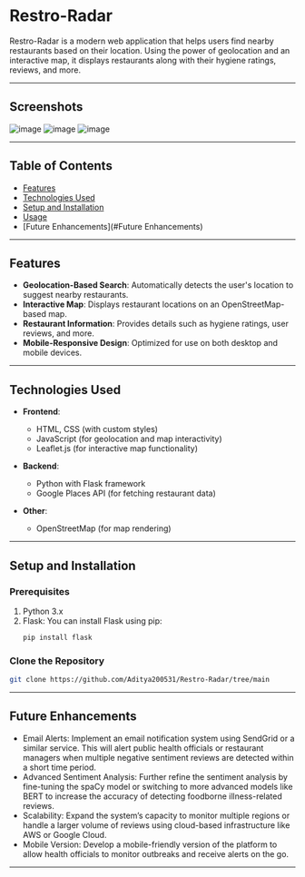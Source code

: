 # Restro-Radar

Restro-Radar is a modern web application that helps users find nearby restaurants based on their location. Using the power of geolocation and an interactive map, it displays restaurants along with their hygiene ratings, reviews, and more.

---

## Screenshots
![image](https://github.com/user-attachments/assets/fda2bf03-4e71-42f4-86df-0915f519252e)
![image](https://github.com/user-attachments/assets/000adba8-9de7-4754-9d23-9c8e5146e800)
![image](https://github.com/user-attachments/assets/3df0832b-e8e8-43b2-b846-a38fde7fd312)

---

## Table of Contents
- [Features](#features)
- [Technologies Used](#technologies-used)
- [Setup and Installation](#setup-and-installation)
- [Usage](#usage)
- [Future Enhancements](#Future Enhancements)

---

## Features
- **Geolocation-Based Search**: Automatically detects the user's location to suggest nearby restaurants.
- **Interactive Map**: Displays restaurant locations on an OpenStreetMap-based map.
- **Restaurant Information**: Provides details such as hygiene ratings, user reviews, and more.
- **Mobile-Responsive Design**: Optimized for use on both desktop and mobile devices.

---

## Technologies Used
- **Frontend**: 
  - HTML, CSS (with custom styles)
  - JavaScript (for geolocation and map interactivity)
  - Leaflet.js (for interactive map functionality)
  
- **Backend**: 
  - Python with Flask framework
  - Google Places API (for fetching restaurant data)
  
- **Other**: 
  - OpenStreetMap (for map rendering)

---

## Setup and Installation

### Prerequisites
1. Python 3.x
2. Flask: You can install Flask using pip:
    ```bash
    pip install flask
    ```

### Clone the Repository
```bash
git clone https://github.com/Aditya200531/Restro-Radar/tree/main
```

---

## Future Enhancements
- Email Alerts: Implement an email notification system using SendGrid or a similar service. This will alert public health officials or restaurant managers when multiple negative sentiment reviews are detected within a short time period.
- Advanced Sentiment Analysis: Further refine the sentiment analysis by fine-tuning the spaCy model or switching to more advanced models like BERT to increase the accuracy of detecting foodborne illness-related reviews.
- Scalability: Expand the system’s capacity to monitor multiple regions or handle a larger volume of reviews using cloud-based infrastructure like AWS or Google Cloud.
- Mobile Version: Develop a mobile-friendly version of the platform to allow health officials to monitor outbreaks and receive alerts on the go.

---

